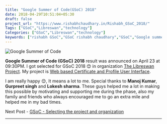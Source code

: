 ```yaml
---
title: "Google Summer of Code(GSoC) 2018"
date: 2018-04-29T10:51:04+05:30
draft: false
project_url: "https://www.rishabhchaudhary.in/Rishabh_GSoC_2018/"
Tags: ["GSoC","Libreswan","technology"]
Categories: ["GSoC","Libreswan","technology"]
keywords: ["rishabh GSoC","GSoC rishabh chaudhary","GSoC","Google summer of code Rishabh"]
---
```


![Google Summer of Code](https://rishabhchaudhary.in/gsoc-logo.svg)


**Google Summer of Code (GSoC) 2018** result was announced on April 23 at 09:30PM.
I got selected for GSoC 2018 😊 in organization [The Libreswan Project](https://libreswan.org/).
My project is [Web based Certificate and Profile User Interface](https://summerofcode.withgoogle.com/projects/#5863013991579648).

I am really happy 😊, It means a lot to me.
Special thanks to **Manoj Kumar**, **Gurpreet singh** and **Lokesh sharma**. These guys helped me a lot in making this possible by motivating and supporting me during the phase, also my family and friends who always encouraged me to go an extra mile and helped me in my bad times.


Next Post - [GSoC - Selecting the project and organization](https://rishabhchaudhary.in/gsoc_selecting_the_project_and_organization/)

___________________________________________
